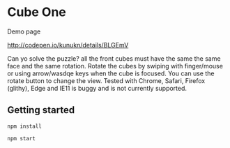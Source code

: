 # Cube One

Demo page

http://codepen.io/kunukn/details/BLGEmV


Can yo solve the puzzle? all the front cubes must have the same the same face and the same rotation. Rotate the cubes by swiping with finger/mouse or using arrow/wasdqe keys when the cube is focused. You can use the rotate button to change the view. Tested with Chrome, Safari, Firefox (glithy), Edge and IE11 is buggy and is not currently supported.


## Getting started
```
npm install

npm start
```
